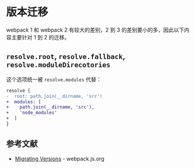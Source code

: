 # 版本迁移

webpack 1 和 webpack 2 有较大的差别，2 到 3 的差别要小的多，因此以下内容主要针对 1 到 2 的迁移。

## `resolve.root`, `resolve.fallback`, `resolve.moduleDirecotories`

这个选项统一被 `resolve.modules` 代替：

```diff
resolve {
-  root: path.join(__dirname, 'src')
+  modules: [
+    path.join(__dirname, 'src'),
+    'node_modules'
+  ]
}
```

## 参考文献

- [Migrating Versions](https://webpack.js.org/guides/migrating/) - webpack.js.org